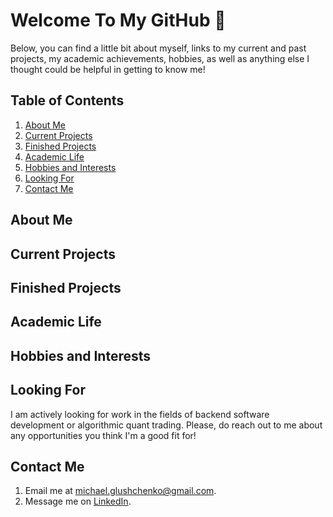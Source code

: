 # Welcome To My GitHub 👋
Below, you can find a little bit about myself, links to my current and past projects, my academic achievements, hobbies, as well as anything else I thought could be helpful in getting to know me!

## Table of Contents
  1) [About Me](https://github.com/mglush/mglush/blob/main/README.md#about-me)  
  2) [Current Projects](https://github.com/mglush/mglush/blob/main/README.md#current-projects)  
  3) [Finished Projects](https://github.com/mglush/mglush/blob/main/README.md#finished-projects)  
  4) [Academic Life](https://github.com/mglush/mglush/blob/main/README.md#academic-life)  
  5) [Hobbies and Interests](https://github.com/mglush/mglush/blob/main/README.md#hobbies-and-interests)  
  7) [Looking For](https://github.com/mglush/mglush/blob/main/README.md#looking-for)  
  8) [Contact Me](https://github.com/mglush/mglush/blob/main/README.md#contact-me)  

## About Me


## Current Projects


## Finished Projects


## Academic Life


## Hobbies and Interests


## Looking For
I am actively looking for work in the fields of backend software development or algorithmic quant trading. Please, do reach out to me about any opportunities you think I'm a good fit for!

## Contact Me
1) Email me at [michael.glushchenko@gmail.com](mailto:michael.glushchenko@gmail.com).
2) Message me on [LinkedIn](https://www.linkedin.com/in/michael-glush/).
